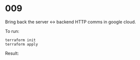 # 009

Bring back the server <-> backend HTTP comms in google cloud.

To run:

```console
terraform init
terraform apply
```

Result:


